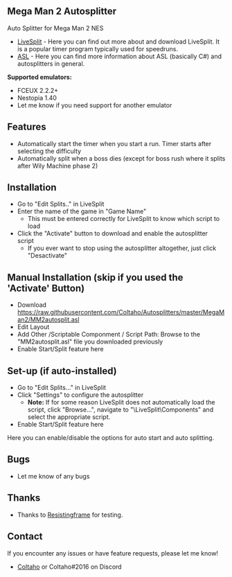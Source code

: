 ## Mega Man 2 Autosplitter
 
Auto Splitter for Mega Man 2 NES

- [LiveSplit](http://livesplit.github.io/) - Here you can find out more about and download LiveSplit. It is a popular timer program typically used for speedruns.
- [ASL](https://github.com/LiveSplit/LiveSplit/blob/master/Documentation/Auto-Splitters.md) - Here you can find more information about ASL (basically C#) and autosplitters in general.

**Supported emulators:**
 - FCEUX 2.2.2+
 - Nestopia 1.40
 - Let me know if you need support for another emulator
 
## Features

- Automatically start the timer when you start a run. Timer starts after selecting the difficulty
- Automatically split when a boss dies (except for boss rush where it splits after Wily Machine phase 2)

## Installation 

- Go to "Edit Splits.." in LiveSplit
- Enter the name of the game in "Game Name"
  - This must be entered correctly for LiveSplit to know which script to load
- Click the "Activate" button to download and enable the autosplitter script
  - If you ever want to stop using the autosplitter altogether, just click "Desactivate"

## Manual Installation (skip if you used the 'Activate' Button)

- Download https://raw.githubusercontent.com/Coltaho/Autosplitters/master/MegaMan2/MM2autosplit.asl
- Edit Layout
- Add Other /Scriptable Componment / Script Path: Browse to the "MM2autosplit.asl" file you downloaded previously
- Enable Start/Split feature here
  
## Set-up (if auto-installed)

- Go to "Edit Splits..." in LiveSplit
- Click "Settings" to configure the autosplitter
  - **Note:** If for some reason LiveSplit does not automatically load the script, click "Browse...", navigate to "\LiveSplit\Components\" and select the appropriate script.
- Enable Start/Split feature here
  
Here you can enable/disable the options for auto start and auto splitting.

## Bugs

- Let me know of any bugs

## Thanks

- Thanks to [Resistingframe](http://twitch.tv/Resistingframe) for testing. 

## Contact

If you encounter any issues or have feature requests, please let me know! 

- [Coltaho](http://twitch.tv/Coltaho) or Coltaho#2016 on Discord
